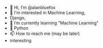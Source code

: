 - 👋 Hi, I’m @alanbluefox
- 👀 I'm interested in Machine Learning,
- Django,
- 🌱 I’m currently learning "Machine Learning"
- 💞️ Python
- 📫 How to reach me (may be later)
- interesting

<!---
alanbluefox/alanbluefox is a ✨ special ✨ repository because its `README.md` (this file) appears on your GitHub profile.
You can click the Preview link to take a look at your changes.
--->
